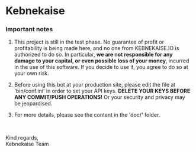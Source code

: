 # Kebnekaise

### Important notes

1. This project is still in the test phase. No guarantee of profit or profitability is being made here, and no one from KEBNEKAISE.IO is authorized to do so. In particular, **we are not responsible for any damage to your capital, or even possible loss of your money**, incurred in the use of this software. If you decide to use it, you agree to do so at your own risk.

2. Before using this bot at your production site, please edit the file at 'bin/conf.ini' in order to set your API keys. **DELETE YOUR KEYS BEFORE ANY COMMIT/PUSH OPERATIONS!** Or your security and privacy may be jeopardised.

3. For more details, please see the content in the 'doc/' folder.

<br>

Kind regards,<br>
Kebnekaise Team
